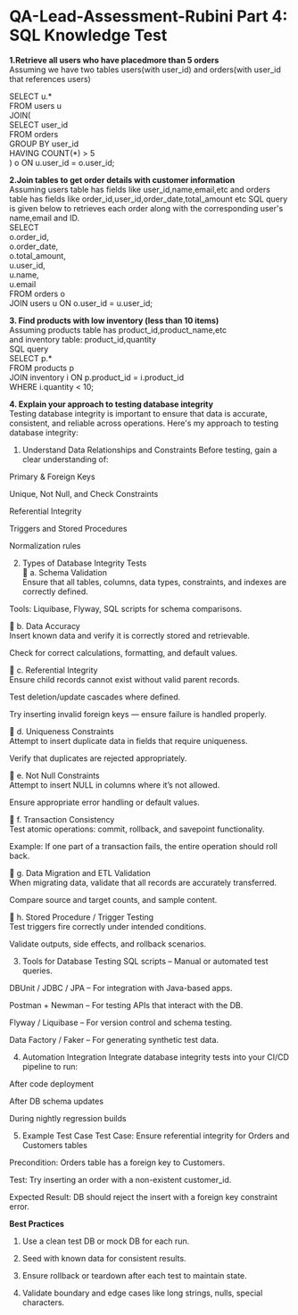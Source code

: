 # QA-Lead-Assessment-Rubini Part 4: SQL Knowledge Test
**1.Retrieve all users who have placedmore than 5 orders**<br>
Assuming we have two tables users(with user_id) and orders(with user_id that references users)<br>

SELECT u.* <br>
FROM users u <br>
JOIN( <br>
    SELECT user_id <br>
    FROM orders <br>
    GROUP BY user_id <br>
    HAVING COUNT(*) > 5 <br>
    ) o ON u.user_id = o.user_id; <br>

**2.Join tables to get order details with customer information**<br>
Assuming users table has fields like user_id,name,email,etc and orders table has fields like order_id,user_id,order_date,total_amount etc
SQL query is given below to retrieves each order along with the corresponding user's name,email and ID.<br>
SELECT<br>
  o.order_id,<br>
  o.order_date,<br>
  o.total_amount,<br>
  u.user_id,<br>
  u.name,<br>
  u.email<br>
FROM orders o<br>
JOIN users u ON o.user_id = u.user_id;<br>

**3. Find products with low inventory (less than 10 items)** <br>
Assuming products table has product_id,product_name,etc <br>
and inventory table: product_id,quantity<br>
SQL query<br>
SELECT p.*<br>
FROM products p<br>
JOIN inventory i ON p.product_id = i.product_id<br>
WHERE i.quantity < 10;<br>

**4. Explain your approach to testing database integrity**<br>
Testing database integrity is important to ensure that data is accurate, consistent, and reliable across operations. Here's my approach to testing database integrity:<br>
1. Understand Data Relationships and Constraints
Before testing, gain a clear understanding of:

Primary & Foreign Keys

Unique, Not Null, and Check Constraints

Referential Integrity

Triggers and Stored Procedures

Normalization rules

2. Types of Database Integrity Tests<br>
🔹 a. Schema Validation<br>
Ensure that all tables, columns, data types, constraints, and indexes are correctly defined.<br>

Tools: Liquibase, Flyway, SQL scripts for schema comparisons.<br>

🔹 b. Data Accuracy<br>
Insert known data and verify it is correctly stored and retrievable.<br>

Check for correct calculations, formatting, and default values.<br>

🔹 c. Referential Integrity<br>
Ensure child records cannot exist without valid parent records.<br>

Test deletion/update cascades where defined.<br>

Try inserting invalid foreign keys — ensure failure is handled properly.<br>

🔹 d. Uniqueness Constraints<br>
Attempt to insert duplicate data in fields that require uniqueness.<br>

Verify that duplicates are rejected appropriately.<br>

🔹 e. Not Null Constraints<br>
Attempt to insert NULL in columns where it’s not allowed.<br>

Ensure appropriate error handling or default values.<br>

🔹 f. Transaction Consistency<br>
Test atomic operations: commit, rollback, and savepoint functionality.<br>

Example: If one part of a transaction fails, the entire operation should roll back.<br>

🔹 g. Data Migration and ETL Validation<br>
When migrating data, validate that all records are accurately transferred.<br>

Compare source and target counts, and sample content.<br>

🔹 h. Stored Procedure / Trigger Testing<br>
Test triggers fire correctly under intended conditions.<br>

Validate outputs, side effects, and rollback scenarios.<br>

3. Tools for Database Testing
SQL scripts – Manual or automated test queries.<br>

DBUnit / JDBC / JPA – For integration with Java-based apps.<br>

Postman + Newman – For testing APIs that interact with the DB.<br>

Flyway / Liquibase – For version control and schema testing.<br>

Data Factory / Faker – For generating synthetic test data.<br>

4. Automation Integration
Integrate database integrity tests into your CI/CD pipeline to run:<br>

After code deployment<br>

After DB schema updates<br>

During nightly regression builds<br>

5. Example Test Case
Test Case: Ensure referential integrity for Orders and Customers tables<br>

Precondition: Orders table has a foreign key to Customers.<br>

Test: Try inserting an order with a non-existent customer_id.<br>

Expected Result: DB should reject the insert with a foreign key constraint error.<br>

**Best Practices**
1. Use a clean test DB or mock DB for each run.

2. Seed with known data for consistent results.

3. Ensure rollback or teardown after each test to maintain state.

4. Validate boundary and edge cases like long strings, nulls, special characters.

